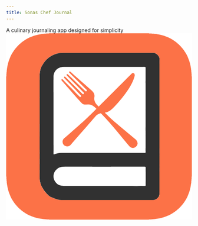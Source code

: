 ```yaml
---
title: Sonas Chef Journal
---
```

A culinary journaling app designed for simplicity
[![Chef](assets/chef-icon.png "Go To Sonas Chef Journal")](https://sonasapps.github.io/chef/)
